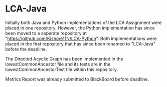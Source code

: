 # LCA-Java
Initially both Java and Python implementations of the LCA Assignment were placed in one repository.
However, the Python implementation has since been moved to a seperate repository at "https://github.com/Kishore11N/LCA-Python".
Both implementations were placed in the first repository that has since been renamed to "LCA-Java" before the deadline.

The Directed Acyclic Graph has been implemented in the lowestCommonAncestor file and its tests are in the lowestCommonAncestorTest file within this repository.

Metrics Report was already submitted to BlackBoard before deadline.
